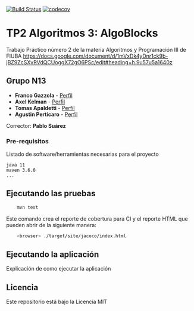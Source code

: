 [![Build Status](https://circleci.com/gh/Tomas-L-Apal/Trabajo-Practico-2-Algo-3.svg?style=shield)](https://app.circleci.com/pipelines/github/Tomas-L-Apal/Trabajo-Practico-2-Algo-3)
[![codecov](https://codecov.io/gh/Tomas-L-Apal/Trabajo-Practico-2-Algo-3/branch/master/graph/badge.svg?token=TE32YRFZVK)](https://codecov.io/gh/Tomas-L-Apal/Trabajo-Practico-2-Algo-3)



# TP2 Algoritmos 3: AlgoBlocks

Trabajo Práctico número 2 de la materia Algoritmos y Programación III de FIUBA
https://docs.google.com/document/d/1mVxDk4yDnr1ck9b-jBZ9ZcSXvRVdQCUoggX72gO6PSc/edit#heading=h.9u57u5a1640z

## Grupo N13

* **Franco Gazzola** - [Perfil](https://github.com/franco-jyq)
* **Axel Kelman** - [Perfil](https://github.com/axelkelman)
* **Tomas Apaldetti** - [Perfil](https://github.com/Tomas-L-Apal)
* **Agustin Perticaro** - [Perfil](https://github.com/AgusPerti)

Corrector: **Pablo Suárez**

### Pre-requisitos

Listado de software/herramientas necesarias para el proyecto

```
java 11
maven 3.6.0
...
```

## Ejecutando las pruebas

```bash
    mvn test
```

Este comando crea el reporte de cobertura para CI y el reporte HTML que pueden abrir de la siguiente manera:

```bash
    <browser> ./target/site/jacoco/index.html
```

## Ejecutando la aplicación

Explicación de como ejecutar la aplicación

## Licencia

Este repositorio está bajo la Licencia MIT
